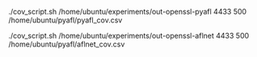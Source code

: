 ./cov_script.sh /home/ubuntu/experiments/out-openssl-pyafl 4433 500 /home/ubuntu/pyafl/pyafl_cov.csv

./cov_script.sh /home/ubuntu/experiments/out-openssl-aflnet 4433 500 /home/ubuntu/pyafl/aflnet_cov.csv